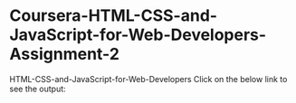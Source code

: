 # Coursera-HTML-CSS-and-JavaScript-for-Web-Developers-Assignment-2
HTML-CSS-and-JavaScript-for-Web-Developers 
Click on the below link to see the output:

